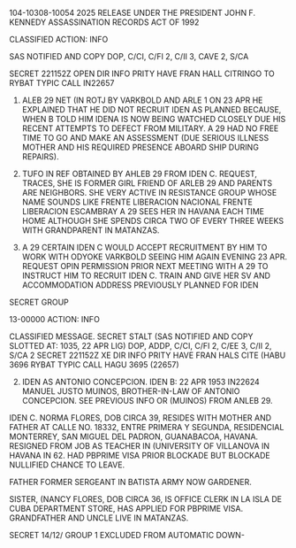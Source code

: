 104-10308-10054
2025 RELEASE UNDER THE PRESIDENT JOHN F. KENNEDY ASSASSINATION RECORDS ACT OF 1992

CLASSIFIED
ACTION:
INFO

SAS NOTIFIED AND COPY
DOP, C/CI, C/FI 2, C/II 3, CAVE 2, S/CA

SECRET 221152Z
OPEN DIR INFO PRITY HAVE FRAN HALL CITRINGO TO
RYBAT TYPIC CALL
IN22657

1. ALEB 29 NET (IN ROTJ BY VARKBOLD AND ARLE 1 ON 23 APR
HE EXPLAINED THAT HE DID NOT RECRUIT IDEN AS PLANNED BECAUSE,
WHEN B TOLD HIM IDENA IS NOW BEING WATCHED CLOSELY DUE HIS RECENT
ATTEMPTS TO DEFECT FROM MILITARY. A 29 HAD NO FREE TIME TO GO
AND MAKE AN ASSESSMENT (DUE SERIOUS ILLNESS MOTHER
AND HIS REQUIRED PRESENCE ABOARD SHIP DURING REPAIRS).

2. TUFO IN REF OBTAINED BY AHLEB 29 FROM IDEN C. REQUEST,
TRACES, SHE IS FORMER GIRL FRIEND OF ARLEB 29 AND PARENTS ARE
NEIGHBORS. SHE VERY ACTIVE IN RESISTANCE GROUP WHOSE NAME SOUNDS
LIKE FRENTE LIBERACION NACIONAL FRENTE LIBERACION ESCAMBRAY
A 29 SEES HER IN HAVANA EACH TIME HOME ALTHOUGH SHE SPENDS CIRCA
TWO OF EVERY THREE WEEKS WITH GRANDPARENT IN MATANZAS.

3. A 29 CERTAIN IDEN C WOULD ACCEPT RECRUITMENT BY HIM TO
WORK WITH ODYOKE VARKBOLD SEEING HIM AGAIN EVENING 23 APR.
REQUEST OPIN PERMISSION PRIOR NEXT MEETING WITH A 29 TO INSTRUCT
HIM TO RECRUIT IDEN C. TRAIN AND GIVE HER SV AND ACCOMMODATION
ADDRESS PREVIOUSLY PLANNED FOR IDEN

SECRET
GROUP

13-00000
ACTION:
INFO

CLASSIFIED MESSAGE.
SECRET
STALT
(SAS NOTIFIED AND COPY SLOTTED AT: 1035, 22 APR LIG)
DOP, ADDP, C/CI, C/FI 2, C/EE 3, C/II 2, S/CA 2
SECRET 221152Z
XE DIR INFO PRITY HAVE FRAN HALS CITE (HABU 3696
RYBAT TYPIC CALL
HAGU 3695 (22657)

2. IDEN AS ANTONIO CONCEPCION.
IDEN B: 22 APR 1953 IN22624
MANUEL JUSTO MUINOS, BROTHER-IN-LAW OF ANTONIO
CONCEPCION. SEE PREVIOUS INFO OR (MUINOS) FROM ANLEB 29.

IDEN C. NORMA FLORES, DOB CIRCA 39, RESIDES WITH MOTHER AND
FATHER AT CALLE NO. 18332, ENTRE PRIMERA Y SEGUNDA, RESIDENCIAL
MONTERREY, SAN MIGUEL DEL PADRON, GUANABACOA, HAVANA.
RESIGNED
FROM JOB AS TEACHER IN (UNIVERSITY OF VILLANOVA IN HAVANA IN 62.
HAD PBPRIME VISA PRIOR BLOCKADE BUT BLOCKADE NULLIFIED CHANCE TO
LEAVE.

FATHER FORMER SERGEANT IN BATISTA ARMY NOW GARDENER.

SISTER, (NANCY FLORES, DOB CIRCA 36, IS OFFICE CLERK IN LA ISLA DE
CUBA DEPARTMENT STORE, HAS APPLIED FOR PBPRIME VISA.
GRANDFATHER
AND UNCLE LIVE IN MATANZAS.

SECRET
14/12/
GROUP 1
EXCLUDED FROM AUTOMATIC DOWN-
